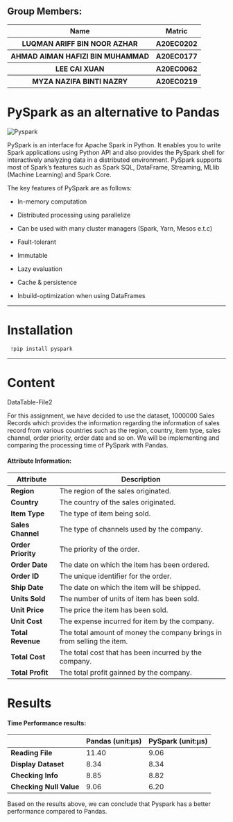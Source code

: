 ## Group Members: 
<table align = "center">
  <tr>
    <th>Name</th>
    <th>Matric</th>
  </tr>
  <tr>
    <th>LUQMAN ARIFF BIN NOOR AZHAR</th>
    <th>A20EC0202</th>
  </tr>
  <tr>
    <th>AHMAD AIMAN HAFIZI BIN MUHAMMAD</th>
    <th>A20EC0177</th>
  </tr>
    <tr>
    <th>LEE CAI XUAN</th>
    <th>A20EC0062</th>
  </tr>
    <tr>
    <th>MYZA NAZIFA BINTI NAZRY</th>
    <th>A20EC0219</th>
  </tr>
</table>

<h1>PySpark as an alternative to Pandas</h1>

![Pyspark](https://miro.medium.com/max/1200/1*qgkjkj6BLVS1uD4mw_sTEg.png)

PySpark is an interface for Apache Spark in Python. It enables you to write Spark applications using Python API and also provides the PySpark shell for interactively analyzing data in a distributed environment. PySpark supports most of Spark’s features such as Spark SQL, DataFrame, Streaming, MLlib (Machine Learning) and Spark Core.

The key features of PySpark are as follows:

- In-memory computation

- Distributed processing using parallelize

- Can be used with many cluster managers (Spark, Yarn, Mesos e.t.c)

- Fault-tolerant

- Immutable

- Lazy evaluation

- Cache & persistence

- Inbuild-optimization when using DataFrames


<hr>

<h1>Installation</h1>
<code> !pip install pyspark </code>

<hr>

<h1>Content</h1>
DataTable-File2

For this assignment, we have decided to use the dataset, 1000000 Sales Records which provides the information regarding the information of sales record from various countries such as the region, country, item type, sales channel, order priority, order date and so on. We will be implementing and comparing the processing time of PySpark with Pandas.

#### Attribute Information:
| Attribute | Description |
| --- | --- |
| **Region** |   The region of the sales originated.  |
|**Country** |   The country of the sales originated. |
| **Item Type** | The type of item being sold. |
| **Sales Channel** |  The type of channels used by the company. |
| **Order Priority** | The priority of the order.  |
| **Order Date** |  The date on which the item has been ordered.   |
| **Order ID** | The unique identifier for the order.  |
| **Ship Date** | The date on which the item will be shipped.  |
| **Units Sold** |  The number of units of item has been sold.   |
|**Unit Price** |  The price the item has been sold. |
| **Unit Cost** | The expense incurred for item by the company. |
| **Total Revenue** | The total amount of money the company brings in from selling the item.  |
| **Total Cost** | The total cost that has been incurred by the company. |
| **Total Profit** |   The total profit gainned by the company.  |

<h1>Results</h1>

#### Time Performance results:

|  | Pandas (unit:µs) | PySpark (unit:µs) |
| --- | --- | --- |
| **Reading File** |   11.40  |   9.06  |
|**Display Dataset** |   8.34 |   8.34  |
| **Checking Info** | 8.85 |   8.82  |
| **Checking Null Value** |  9.06 |   6.20  |


Based on the results above, we can conclude that Pyspark has a better performance compared to Pandas.
